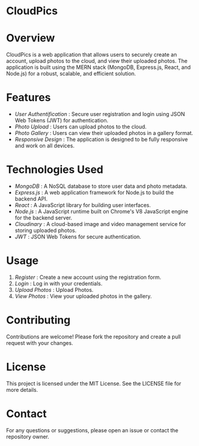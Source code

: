 # CloudPics

# Overview

CloudPics is a web application that allows users to securely create an account, upload photos to the cloud, and view their uploaded photos. The application is built using the MERN stack (MongoDB, Express.js, React, and Node.js) for a robust, scalable, and efficient solution.

# Features

- *User Authentification* : Secure user registration and login using JSON Web Tokens (JWT) for authentication.
- *Photo Upload* : Users can upload photos to the cloud.
- *Photo Gallery* : Users can view their uploaded photos in a gallery format.
- *Responsive Design* : The application is designed to be fully responsive and work on all devices.

# Technologies Used

- *MongoDB* : A NoSQL database to store user data and photo metadata.
- *Express.js* : A web application framework for Node.js to build the backend API.
- *React* : A JavaScript library for building user interfaces.
- *Node.js* : A JavaScript runtime built on Chrome's V8 JavaScript engine for the backend server.
- *Cloudinary* :  A cloud-based image and video management service for storing uploaded photos.
- *JWT* : JSON Web Tokens for secure authentication.

# Usage

1. *Register* : Create a new account using the registration form.
2. *Login* :  Log in with your credentials.
3. *Upload Photos* : Upload Photos.
4. *View Photos* : View your uploaded photos in the gallery.

# Contributing

Contributions are welcome! Please fork the repository and create a pull request with your changes.

# License

This project is licensed under the MIT License. See the LICENSE file for more details.

# Contact

For any questions or suggestions, please open an issue or contact the repository owner.
